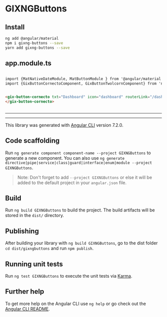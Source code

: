 # GIXNGButtons

## Install
```bash
ng add @angular/material
npm i gixng-buttons --save
yarn add gixng-buttons --save
```

## app.module.ts
 ```html

import {MatNativeDateModule, MatButtonModule } from '@angular/material';
import {GixButtonCornectoComponent, GixButtonTwolcornComponent} from 'node_modules/gixng-buttons';

```
 
 ```html

<gix-button-cornecto txt="Dashboard" icon="dashboard" routerLink="/dashboard"  >    
</gix-button-cornecto>
                 
```


---
---

This library was generated with [Angular CLI](https://github.com/angular/angular-cli) version 7.2.0.

## Code scaffolding

Run `ng generate component component-name --project GIXNGButtons` to generate a new component. You can also use `ng generate directive|pipe|service|class|guard|interface|enum|module --project GIXNGButtons`.
> Note: Don't forget to add `--project GIXNGButtons` or else it will be added to the default project in your `angular.json` file. 

## Build

Run `ng build GIXNGButtons` to build the project. The build artifacts will be stored in the `dist/` directory.

## Publishing

After building your library with `ng build GIXNGButtons`, go to the dist folder `cd dist/gixngbuttons` and run `npm publish`.

## Running unit tests

Run `ng test GIXNGButtons` to execute the unit tests via [Karma](https://karma-runner.github.io).

## Further help

To get more help on the Angular CLI use `ng help` or go check out the [Angular CLI README](https://github.com/angular/angular-cli/blob/master/README.md).
